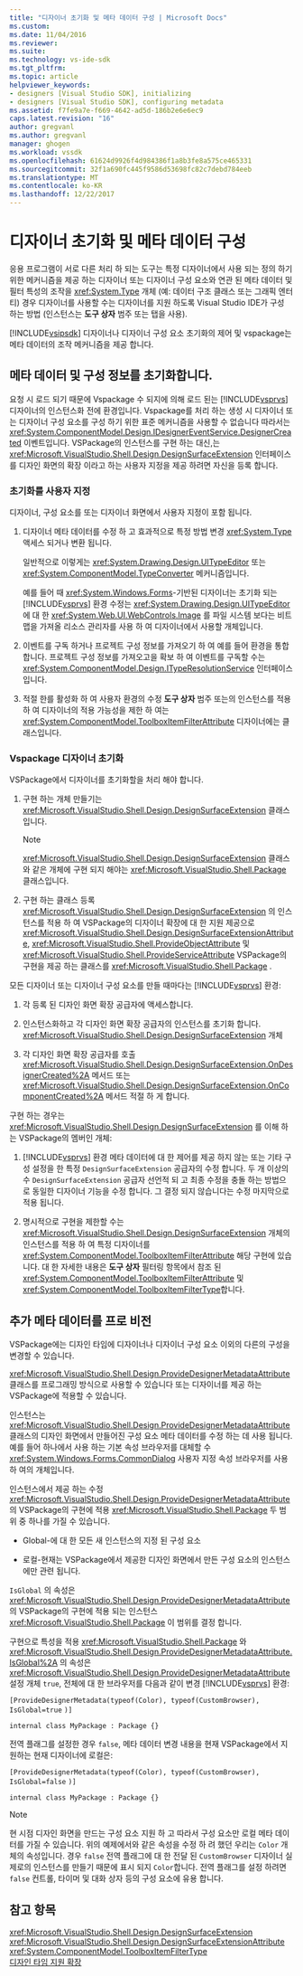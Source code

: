 ```yaml
---
title: "디자이너 초기화 및 메타 데이터 구성 | Microsoft Docs"
ms.custom: 
ms.date: 11/04/2016
ms.reviewer: 
ms.suite: 
ms.technology: vs-ide-sdk
ms.tgt_pltfrm: 
ms.topic: article
helpviewer_keywords:
- designers [Visual Studio SDK], initializing
- designers [Visual Studio SDK], configuring metadata
ms.assetid: f7fe9a7e-f669-4642-ad5d-186b2e6e6ec9
caps.latest.revision: "16"
author: gregvanl
ms.author: gregvanl
manager: ghogen
ms.workload: vssdk
ms.openlocfilehash: 61624d9926f4d984386f1a8b3fe8a575ce465331
ms.sourcegitcommit: 32f1a690fc445f9586d53698fc82c7debd784eeb
ms.translationtype: MT
ms.contentlocale: ko-KR
ms.lasthandoff: 12/22/2017
---
```

# <a name="designer-initialization-and-metadata-configuration"></a>디자이너 초기화 및 메타 데이터 구성
응용 프로그램이 서로 다른 처리 하 되는 도구는 특정 디자이너에서 사용 되는 정의 하기 위한 메커니즘을 제공 하는 디자이너 또는 디자이너 구성 요소와 연관 된 메타 데이터 및 필터 특성의 조작을 <xref:System.Type> 개체 (예: 데이터 구조 클래스 또는 그래픽 엔터티) 경우 디자이너를 사용할 수는 디자이너를 지원 하도록 Visual Studio IDE가 구성 하는 방법 (인스턴스는 **도구 상자** 범주 또는 탭을 사용).  
  
 [!INCLUDE[vsipsdk](../extensibility/includes/vsipsdk_md.md)] 디자이너나 디자이너 구성 요소 초기화의 제어 및 vspackage는 메타 데이터의 조작 메커니즘을 제공 합니다.  
  
## <a name="initializing-metadata-and-configuration-information"></a>메타 데이터 및 구성 정보를 초기화합니다.  
 요청 시 로드 되기 때문에 Vspackage 수 되지에 의해 로드 된는 [!INCLUDE[vsprvs](../code-quality/includes/vsprvs_md.md)] 디자이너의 인스턴스화 전에 환경입니다. Vspackage를 처리 하는 생성 시 디자이너 또는 디자이너 구성 요소를 구성 하기 위한 표준 메커니즘을 사용할 수 없습니다 따라서는 <xref:System.ComponentModel.Design.IDesignerEventService.DesignerCreated> 이벤트입니다. VSPackage의 인스턴스를 구현 하는 대신,는 <xref:Microsoft.VisualStudio.Shell.Design.DesignSurfaceExtension> 인터페이스를 디자인 화면의 확장 이라고 하는 사용자 지정을 제공 하려면 자신을 등록 합니다.  
  
### <a name="customizing-initialization"></a>초기화를 사용자 지정  
 디자이너, 구성 요소를 또는 디자이너 화면에서 사용자 지정이 포함 됩니다.  
  
1.  디자이너 메타 데이터를 수정 하 고 효과적으로 특정 방법 변경 <xref:System.Type> 액세스 되거나 변환 됩니다.  
  
     일반적으로 이렇게는 <xref:System.Drawing.Design.UITypeEditor> 또는 <xref:System.ComponentModel.TypeConverter> 메커니즘입니다.  
  
     예를 들어 때 <xref:System.Windows.Forms>-기반된 디자이너는 초기화 되는 [!INCLUDE[vsprvs](../code-quality/includes/vsprvs_md.md)] 환경 수정는 <xref:System.Drawing.Design.UITypeEditor> 에 대 한 <xref:System.Web.UI.WebControls.Image> 를 파일 시스템 보다는 비트맵을 가져올 리소스 관리자를 사용 하 여 디자이너에서 사용할 개체입니다.  
  
2.  이벤트를 구독 하거나 프로젝트 구성 정보를 가져오기 하 여 예를 들어 환경을 통합 합니다. 프로젝트 구성 정보를 가져오고을 확보 하 여 이벤트를 구독할 수는 <xref:System.ComponentModel.Design.ITypeResolutionService> 인터페이스입니다.  
  
3.  적절 한를 활성화 하 여 사용자 환경의 수정 **도구 상자** 범주 또는의 인스턴스를 적용 하 여 디자이너의 적용 가능성을 제한 하 여는 <xref:System.ComponentModel.ToolboxItemFilterAttribute> 디자이너에는 클래스입니다.  
  
### <a name="designer-initialization-by-a-vspackage"></a>Vspackage 디자이너 초기화  
 VSPackage에서 디자이너를 초기화할을 처리 해야 합니다.  
  
1.  구현 하는 개체 만들기는 <xref:Microsoft.VisualStudio.Shell.Design.DesignSurfaceExtension> 클래스입니다.  
  
    > [!NOTE]
    >  <xref:Microsoft.VisualStudio.Shell.Design.DesignSurfaceExtension> 클래스와 같은 개체에 구현 되지 해야는 <xref:Microsoft.VisualStudio.Shell.Package> 클래스입니다.  
  
2.  구현 하는 클래스 등록 <xref:Microsoft.VisualStudio.Shell.Design.DesignSurfaceExtension> 의 인스턴스를 적용 하 여 VSPackage의 디자이너 확장에 대 한 지원 제공으로 <xref:Microsoft.VisualStudio.Shell.Design.DesignSurfaceExtensionAttribute>, <xref:Microsoft.VisualStudio.Shell.ProvideObjectAttribute> 및 <xref:Microsoft.VisualStudio.Shell.ProvideServiceAttribute> VSPackage의 구현을 제공 하는 클래스를 <xref:Microsoft.VisualStudio.Shell.Package> .  
  
 모든 디자이너 또는 디자이너 구성 요소를 만들 때마다는 [!INCLUDE[vsprvs](../code-quality/includes/vsprvs_md.md)] 환경:  
  
1.  각 등록 된 디자인 화면 확장 공급자에 액세스합니다.  
  
2.  인스턴스화하고 각 디자인 화면 확장 공급자의 인스턴스를 초기화 합니다. <xref:Microsoft.VisualStudio.Shell.Design.DesignSurfaceExtension> 개체  
  
3.  각 디자인 화면 확장 공급자를 호출 <xref:Microsoft.VisualStudio.Shell.Design.DesignSurfaceExtension.OnDesignerCreated%2A> 메서드 또는 <xref:Microsoft.VisualStudio.Shell.Design.DesignSurfaceExtension.OnComponentCreated%2A> 메서드 적절 하 게 합니다.  
  
 구현 하는 경우는 <xref:Microsoft.VisualStudio.Shell.Design.DesignSurfaceExtension> 를 이해 하는 VSPackage의 멤버인 개체:  
  
1.  [!INCLUDE[vsprvs](../code-quality/includes/vsprvs_md.md)] 환경 메타 데이터에 대 한 제어를 제공 하지 않는 또는 기타 구성 설정을 한 특정 `DesignSurfaceExtension` 공급자의 수정 합니다. 두 개 이상의 수 `DesignSurfaceExtension` 공급자 선언적 되 고 최종 수정을 충돌 하는 방법으로 동일한 디자이너 기능을 수정 합니다. 그 결정 되지 않습니다는 수정 마지막으로 적용 됩니다.  
  
2.  명시적으로 구현을 제한할 수는 <xref:Microsoft.VisualStudio.Shell.Design.DesignSurfaceExtension> 개체의 인스턴스를 적용 하 여 특정 디자이너를 <xref:System.ComponentModel.ToolboxItemFilterAttribute> 해당 구현에 있습니다. 대 한 자세한 내용은 **도구 상자** 필터링 항목에서 참조 된 <xref:System.ComponentModel.ToolboxItemFilterAttribute> 및 <xref:System.ComponentModel.ToolboxItemFilterType>합니다.  
  
## <a name="additional-metadata-provisioning"></a>추가 메타 데이터를 프로 비전  
 VSPackage에는 디자인 타임에 디자이너나 디자이너 구성 요소 이외의 다른의 구성을 변경할 수 있습니다.  
  
 <xref:Microsoft.VisualStudio.Shell.Design.ProvideDesignerMetadataAttribute> 클래스를 프로그래밍 방식으로 사용할 수 있습니다 또는 디자이너를 제공 하는 VSPackage에 적용할 수 있습니다.  
  
 인스턴스는 <xref:Microsoft.VisualStudio.Shell.Design.ProvideDesignerMetadataAttribute> 클래스의 디자인 화면에서 만들어진 구성 요소 메타 데이터를 수정 하는 데 사용 됩니다. 예를 들어 하나에서 사용 하는 기본 속성 브라우저를 대체할 수 <xref:System.Windows.Forms.CommonDialog> 사용자 지정 속성 브라우저를 사용 하 여의 개체입니다.  
  
 인스턴스에서 제공 하는 수정 <xref:Microsoft.VisualStudio.Shell.Design.ProvideDesignerMetadataAttribute> 의 VSPackage의 구현에 적용 <xref:Microsoft.VisualStudio.Shell.Package> 두 범위 중 하나를 가질 수 있습니다.  
  
-   Global-에 대 한 모든 새 인스턴스의 지정 된 구성 요소  
  
-   로컬-현재는 VSPackage에서 제공한 디자인 화면에서 만든 구성 요소의 인스턴스에만 관련 됩니다.  
  
 `IsGlobal` 의 속성은 <xref:Microsoft.VisualStudio.Shell.Design.ProvideDesignerMetadataAttribute> 의 VSPackage의 구현에 적용 되는 인스턴스 <xref:Microsoft.VisualStudio.Shell.Package> 이 범위를 결정 합니다.  
  
 구현으로 특성을 적용 <xref:Microsoft.VisualStudio.Shell.Package> 와 <xref:Microsoft.VisualStudio.Shell.Design.ProvideDesignerMetadataAttribute.IsGlobal%2A> 의 속성은 <xref:Microsoft.VisualStudio.Shell.Design.ProvideDesignerMetadataAttribute> 설정 개체 `true`, 전체에 대 한 브라우저를 다음과 같이 변경 [!INCLUDE[vsprvs](../code-quality/includes/vsprvs_md.md)] 환경:  
  
 `[ProvideDesignerMetadata(typeof(Color), typeof(CustomBrowser),`   `IsGlobal=true`  `)]`  
  
 `internal class MyPackage : Package {}`  
  
 전역 플래그를 설정한 경우 `false`, 메타 데이터 변경 내용을 현재 VSPackage에서 지 원하는 현재 디자이너에 로컬은:  
  
 `[ProvideDesignerMetadata(typeof(Color), typeof(CustomBrowser),`   `IsGlobal=false`  `)]`  
  
 `internal class MyPackage : Package {}`  
  
> [!NOTE]
>  현 시점 디자인 화면을 만드는 구성 요소 지원 하 고 따라서 구성 요소만 로컬 메타 데이터를 가질 수 있습니다. 위의 예제에서와 같은 속성을 수정 하 려 했던 우리는 `Color` 개체의 속성입니다. 경우 `false` 전역 플래그에 대 한 전달 된 `CustomBrowser` 디자이너 실제로의 인스턴스를 만들기 때문에 표시 되지 `Color`합니다. 전역 플래그를 설정 하려면 `false` 컨트롤, 타이머 및 대화 상자 등의 구성 요소에 유용 합니다.  
  
## <a name="see-also"></a>참고 항목  
 <xref:Microsoft.VisualStudio.Shell.Design.DesignSurfaceExtension>   
 <xref:Microsoft.VisualStudio.Shell.Design.DesignSurfaceExtensionAttribute>   
 <xref:System.ComponentModel.ToolboxItemFilterType>   
 [디자인 타임 지원 확장](http://msdn.microsoft.com/Library/d6ac8a6a-42fd-4bc8-bf33-b212811297e2)